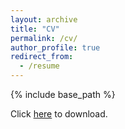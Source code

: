 ```yaml
---
layout: archive
title: "CV"
permalink: /cv/
author_profile: true
redirect_from:
  - /resume
---
```


{% include base_path %}


Click [here](../files/CV.pdf) to download.
